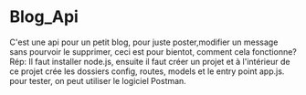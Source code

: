 # Blog_Api
C'est une api pour un petit blog, pour juste poster,modifier un message sans pourvoir le supprimer, ceci est pour bientot,
comment cela fonctionne? Rép: Il faut installer node.js, ensuite il faut créer un projet et à l'intérieur de ce projet crée les dossiers config, routes, models et le entry point app.js.
pour tester, on peut utiliser le logiciel Postman. 
